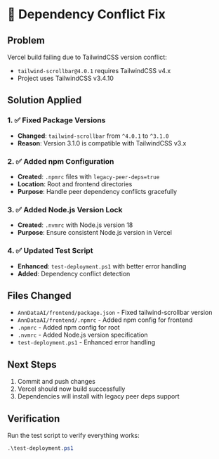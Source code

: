 # 🔧 Dependency Conflict Fix

## Problem
Vercel build failing due to TailwindCSS version conflict:
- `tailwind-scrollbar@4.0.1` requires TailwindCSS v4.x
- Project uses TailwindCSS v3.4.10

## Solution Applied

### 1. ✅ Fixed Package Versions
- **Changed**: `tailwind-scrollbar` from `^4.0.1` to `^3.1.0`
- **Reason**: Version 3.1.0 is compatible with TailwindCSS v3.x

### 2. ✅ Added npm Configuration
- **Created**: `.npmrc` files with `legacy-peer-deps=true`
- **Location**: Root and frontend directories
- **Purpose**: Handle peer dependency conflicts gracefully

### 3. ✅ Added Node.js Version Lock
- **Created**: `.nvmrc` with Node.js version 18
- **Purpose**: Ensure consistent Node.js version in Vercel

### 4. ✅ Updated Test Script
- **Enhanced**: `test-deployment.ps1` with better error handling
- **Added**: Dependency conflict detection

## Files Changed
- `AnnDataAI/frontend/package.json` - Fixed tailwind-scrollbar version
- `AnnDataAI/frontend/.npmrc` - Added npm config for frontend
- `.npmrc` - Added npm config for root
- `.nvmrc` - Added Node.js version specification
- `test-deployment.ps1` - Enhanced error handling

## Next Steps
1. Commit and push changes
2. Vercel should now build successfully
3. Dependencies will install with legacy peer deps support

## Verification
Run the test script to verify everything works:
```powershell
.\test-deployment.ps1
```
